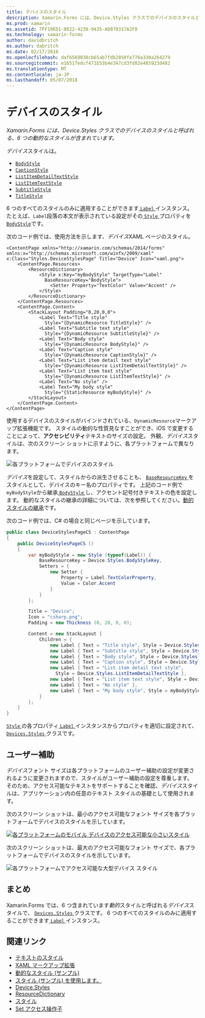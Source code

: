 ```yaml
---
title: デバイスのスタイル
description: Xamarin.Forms には、Device.Styles クラスでのデバイスのスタイルと呼ばれる、6 つの動的なスタイルが含まれています。
ms.prod: xamarin
ms.assetid: 7FF19ED1-0822-4238-9435-AD970317A2F8
ms.technology: xamarin-forms
author: davidbritch
ms.author: dabritch
ms.date: 02/17/2016
ms.openlocfilehash: daf6569038cb65ab7fdb2050fe776a330a264279
ms.sourcegitcommit: e16517edcf471b53b4e347cd3fd82e485923d482
ms.translationtype: MT
ms.contentlocale: ja-JP
ms.lasthandoff: 05/07/2018
---
```

# <a name="device-styles"></a>デバイスのスタイル

_Xamarin.Forms には、Device.Styles クラスでのデバイスのスタイルと呼ばれる、6 つの動的なスタイルが含まれています。_

*デバイス*スタイルは。

- [`BodyStyle`](https://developer.xamarin.com/api/field/Xamarin.Forms.Device+Styles.BodyStyle/)
- [`CaptionStyle`](https://developer.xamarin.com/api/field/Xamarin.Forms.Device+Styles.CaptionStyle/)
- [`ListItemDetailTextStyle`](https://developer.xamarin.com/api/field/Xamarin.Forms.Device+Styles.ListItemDetailTextStyle/)
- [`ListItemTextStyle`](https://developer.xamarin.com/api/field/Xamarin.Forms.Device+Styles.ListItemTextStyle/)
- [`SubtitleStyle`](https://developer.xamarin.com/api/field/Xamarin.Forms.Device+Styles.SubtitleStyle/)
- [`TitleStyle`](https://developer.xamarin.com/api/field/Xamarin.Forms.Device+Styles.TitleStyle/)

6 つのすべてのスタイルのみに適用することができます[ `Label` ](https://developer.xamarin.com/api/type/Xamarin.Forms.Label/)インスタンス。 たとえば、`Label`段落の本文が表示されている設定がその[ `Style` ](https://developer.xamarin.com/api/property/Xamarin.Forms.VisualElement.Style/)プロパティを[ `BodyStyle`](https://developer.xamarin.com/api/field/Xamarin.Forms.Device+Styles.BodyStyle/)です。

次のコード例では、使用方法を示します、*デバイス*XAML ページのスタイル。

```xaml
<ContentPage xmlns="http://xamarin.com/schemas/2014/forms" xmlns:x="http://schemas.microsoft.com/winfx/2009/xaml" x:Class="Styles.DeviceStylesPage" Title="Device" Icon="xaml.png">
    <ContentPage.Resources>
        <ResourceDictionary>
            <Style x:Key="myBodyStyle" TargetType="Label"
              BaseResourceKey="BodyStyle">
                <Setter Property="TextColor" Value="Accent" />
            </Style>
        </ResourceDictionary>
    </ContentPage.Resources>
    <ContentPage.Content>
        <StackLayout Padding="0,20,0,0">
            <Label Text="Title style"
              Style="{DynamicResource TitleStyle}" />
            <Label Text="Subtitle text style"
              Style="{DynamicResource SubtitleStyle}" />
            <Label Text="Body style"
              Style="{DynamicResource BodyStyle}" />
            <Label Text="Caption style"
              Style="{DynamicResource CaptionStyle}" />
            <Label Text="List item detail text style"
              Style="{DynamicResource ListItemDetailTextStyle}" />
            <Label Text="List item text style"
              Style="{DynamicResource ListItemTextStyle}" />
            <Label Text="No style" />
            <Label Text="My body style"
              Style="{StaticResource myBodyStyle}" />
        </StackLayout>
    </ContentPage.Content>
</ContentPage>
```

使用するデバイスのスタイルがバインドされている、`DynamicResource`マークアップ拡張機能です。 スタイルの動的な性質見なすことができ、iOS で変更することによって、**アクセシビリティ**テキストのサイズの設定。 外観、*デバイス*スタイルは、次のスクリーン ショットに示すように、各プラットフォームで異なります。

![](device-images/device-styles.png "各プラットフォームでデバイスのスタイル")

*デバイス*を設定して、スタイルからの派生させることも、 [ `BaseResourceKey` ](https://developer.xamarin.com/api/property/Xamarin.Forms.Style.BaseResourceKey/)をスタイルとして、デバイスのキー名のプロパティです。 上記のコード例で`myBodyStyle`から継承[ `BodyStyle` ](https://developer.xamarin.com/api/field/Xamarin.Forms.Device+Styles.BodyStyle/)し、アクセント記号付きテキストの色を設定します。 動的なスタイルの継承の詳細については、次を参照してください。[動的スタイルの継承](~/xamarin-forms/user-interface/styles/xaml/dynamic.md#dynamic-style-inheritance)です。

次のコード例では、C# の場合と同じページを示しています。

```csharp
public class DeviceStylesPageCS : ContentPage
{
    public DeviceStylesPageCS ()
    {
        var myBodyStyle = new Style (typeof(Label)) {
            BaseResourceKey = Device.Styles.BodyStyleKey,
            Setters = {
                new Setter {
                    Property = Label.TextColorProperty,
                    Value = Color.Accent
                }
            }
        };

        Title = "Device";
        Icon = "csharp.png";
        Padding = new Thickness (0, 20, 0, 0);

        Content = new StackLayout {
            Children = {
                new Label { Text = "Title style", Style = Device.Styles.TitleStyle },
                new Label { Text = "Subtitle style", Style = Device.Styles.SubtitleStyle },
                new Label { Text = "Body style", Style = Device.Styles.BodyStyle },
                new Label { Text = "Caption style", Style = Device.Styles.CaptionStyle },
                new Label { Text = "List item detail text style",
                  Style = Device.Styles.ListItemDetailTextStyle },
                new Label { Text = "List item text style", Style = Device.Styles.ListItemTextStyle },
                new Label { Text = "No style" },
                new Label { Text = "My body style", Style = myBodyStyle }
            }
        };
    }
}
```

[ `Style` ](https://developer.xamarin.com/api/property/Xamarin.Forms.VisualElement.Style/)の各プロパティ[ `Label` ](https://developer.xamarin.com/api/type/Xamarin.Forms.Label/)インスタンスからプロパティを適切に設定されて、 [ `Devices.Styles` ](https://developer.xamarin.com/api/type/Xamarin.Forms.Device+Styles/)クラスです。

## <a name="accessibility"></a>ユーザー補助

*デバイス*フォント サイズは各プラットフォームのユーザー補助の設定が変更されるように変更されますので、スタイルがユーザー補助の設定を尊重します。 そのため、アクセス可能なテキストをサポートすることを確認、*デバイス*スタイルは、アプリケーション内の任意のテキスト スタイルの基礎として使用されます。

次のスクリーン ショットは、最小のアクセス可能なフォント サイズを各プラットフォームでデバイスのスタイルを示しています。

[![](device-images/minimum-size.png "各プラットフォームのモバイル デバイスのアクセス可能な小さいスタイル")](device-images/minimum-size-large.png#lightbox "各プラットフォームのモバイル デバイスのアクセス可能な小さいスタイル")

次のスクリーン ショットは、最大のアクセス可能なフォント サイズで、各プラットフォームでデバイスのスタイルを示しています。

![](device-images/maximum-size.png "各プラットフォームでアクセス可能な大型デバイス スタイル")

## <a name="summary"></a>まとめ

Xamarin.Forms では、6 つ含まれています*動的*スタイルと呼ばれる*デバイス*スタイルで、 [ `Devices.Styles` ](https://developer.xamarin.com/api/type/Xamarin.Forms.Device+Styles/)クラスです。 6 つのすべてのスタイルのみに適用することができます[ `Label` ](https://developer.xamarin.com/api/type/Xamarin.Forms.Label/)インスタンス。


## <a name="related-links"></a>関連リンク

- [テキストのスタイル](~/xamarin-forms/user-interface/text/styles.md)
- [XAML マークアップ拡張](~/xamarin-forms/xaml/xaml-basics/xaml-markup-extensions.md)
- [動的なスタイル (サンプル)](https://developer.xamarin.com/samples/xamarin-forms/UserInterface/Styles/DynamicStyles/)
- [スタイル (サンプル) を使用します。](https://developer.xamarin.com/samples/xamarin-forms/WorkingWithStyles/)
- [Device.Styles](https://developer.xamarin.com/api/type/Xamarin.Forms.Device+Styles/)
- [ResourceDictionary](https://developer.xamarin.com/api/type/Xamarin.Forms.ResourceDictionary/)
- [スタイル](https://developer.xamarin.com/api/type/Xamarin.Forms.Style/)
- [Set アクセス操作子](https://developer.xamarin.com/api/type/Xamarin.Forms.Setter/)
